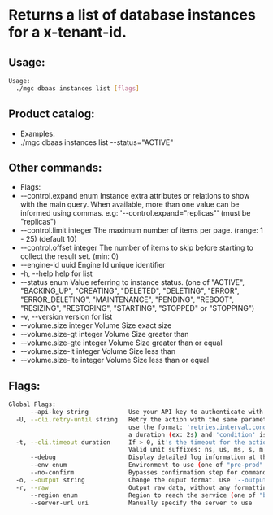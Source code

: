 # Returns a list of database instances for a x-tenant-id.

## Usage:
```bash
Usage:
  ./mgc dbaas instances list [flags]
```

## Product catalog:
- Examples:
- ./mgc dbaas instances list --status="ACTIVE"

## Other commands:
- Flags:
- --control.expand enum       Instance extra attributes or relations to show with the main query. When available, more than one value can be informed using commas. e.g: '--control.expand="replicas"' (must be "replicas")
- --control.limit integer     The maximum number of items per page. (range: 1 - 25) (default 10)
- --control.offset integer    The number of items to skip before starting to collect the result set. (min: 0)
- --engine-id uuid            Engine Id unique identifier
- -h, --help                      help for list
- --status enum               Value referring to instance status. (one of "ACTIVE", "BACKING_UP", "CREATING", "DELETED", "DELETING", "ERROR", "ERROR_DELETING", "MAINTENANCE", "PENDING", "REBOOT", "RESIZING", "RESTORING", "STARTING", "STOPPED" or "STOPPING")
- -v, --version                   version for list
- --volume.size integer       Volume Size exact size
- --volume.size-gt integer    Volume Size greater than
- --volume.size-gte integer   Volume Size greater than or equal
- --volume.size-lt integer    Volume Size less than
- --volume.size-lte integer   Volume Size less than or equal

## Flags:
```bash
Global Flags:
      --api-key string           Use your API key to authenticate with the API
  -U, --cli.retry-until string   Retry the action with the same parameters until the given condition is met. The flag parameters
                                 use the format: 'retries,interval,condition', where 'retries' is a positive integer, 'interval' is
                                 a duration (ex: 2s) and 'condition' is a 'engine=value' pair such as "jsonpath=expression"
  -t, --cli.timeout duration     If > 0, it's the timeout for the action execution. It's specified as numbers and unit suffix.
                                 Valid unit suffixes: ns, us, ms, s, m and h. Examples: 300ms, 1m30s
      --debug                    Display detailed log information at the debug level
      --env enum                 Environment to use (one of "pre-prod" or "prod") (default "prod")
      --no-confirm               Bypasses confirmation step for commands that ask a confirmation from the user
  -o, --output string            Change the ouput format. Use '--output=help' to know more details. (default "yaml")
  -r, --raw                      Output raw data, without any formatting or coloring
      --region enum              Region to reach the service (one of "br-mgl1", "br-ne1" or "br-se1") (default "br-se1")
      --server-url uri           Manually specify the server to use
```

